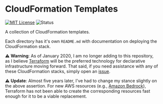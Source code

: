 # CloudFormation Templates

[![MIT License](https://img.shields.io/badge/License-MIT-blue.svg)](https://github.com/nickolashkraus/cloudformation-templates/blob/master/LICENSE)
![Status](https://img.shields.io/static/v1?label=Status&message=Maintenance&color=blueviolet)

A collection of CloudFormation templates.

Each directory has it's own `README.md` with documentation on deploying the CloudFormation stack.

⚠️ **Warning**: As of January 2020, I am no longer adding to this repository, as I believe [Terraform](https://www.terraform.io) will be the preferred technology for declarative infrastructure moving forward. That said, if you need assistance with any of these CloudFormation stacks, simply open an [issue](https://github.com/nickolashkraus/cloudformation-templates/issues).

⚠️ **Update**: Almost five years later, I've had to change my stance slightly on the above assertion. For new AWS resources (e.g., [Amazon Bedrock](https://aws.amazon.com/bedrock)), Terraform has not been able to create the corresponding resources fast enough for it to be a viable replacement.
